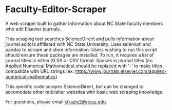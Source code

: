 # Faculty-Editor-Scraper
A web scraper built to gather information about NC State faculty members who edit Elsevier journals.

This scraping tool searches ScienceDirect and pulls information about journal editors affiliated with NC State University. Uses selenium and pandas to scrape and store information. Users wishing to run this script should ensure these packages are installed. To run, it requires a list of journal titles in either XLSX or CSV format. Spaces in journal titles (ex: Applied Numerical Mathematics) should be replaced with '-' to make titles compatible with URL strings (ex: https://www.journals.elsevier.com/applied-numerical-mathematics). 

This specific code scrapes ScienceDirect, but can be changed to accomodate other publisher websites with basic web scraping knowledge.

For questions, please email kfrazie2@ncsu.edu.
